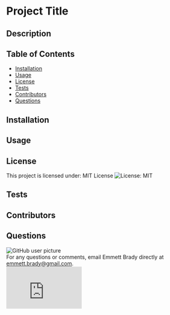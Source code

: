 
# Project Title

## Description


## Table of Contents
* [Installation](#Installation)
* [Usage](#Usage)
* [License](#License)
* [Tests](#Tests) 
* [Contributors](#Contributors)
* [Questions](#Questions)

## Installation


## Usage


## License
This project is licensed under: MIT License ![License: MIT](https://img.shields.io/badge/license-MIT-blue.svg)

## Tests


## Contributors


## Questions
<img src = "https://avatars3.githubusercontent.com/u/57693708?v=4" alt ="GitHub user picture"/>
<br/>
For any questions or comments, email Emmett Brady directly at <a href ="mailtoemmett.brady@gmail.com">emmett.brady@gmail.com</a>.
<br/>
<iframe src="https://githubbadge.appspot.com/emmbra" style="border: 0;height: 111px;width: 200px;overflow: hidden;" frameBorder="0"></iframe>
